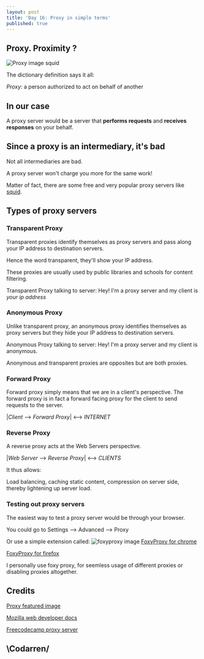 ```yaml
---
layout: post
title: 'Day 16: Proxy in simple terms'
published: true
---
```

## Proxy. Proximity ?

![Proxy image squid](https://github.com/codarrenvelvindron/codarrenvelvindron.github.io/raw/master/images/DXxSP7SVAAAnArQ.png)

The dictionary definition says it all:

*Proxy*: a person authorized to act on behalf of another

## In our case

A proxy server would be a server that **performs requests** and **receives responses** on your behalf.


## Since a proxy is an intermediary, it's bad

Not all intermediaries are bad. 

A proxy server won't charge you more for the same work!

Matter of fact, there are some free and very popular proxy servers like [squid](http://www.squid-cache.org/).

## Types of proxy servers

### Transparent Proxy
Transparent proxies identify themselves as proxy servers and pass along  your IP address to destination servers. 

Hence the word transparent, they'll show your IP address.

These proxies are usually used by public libraries and schools for content filtering.

Transparent Proxy talking to server: Hey! I'm a proxy server and my client is *your ip address*

### Anonymous Proxy
Unlike transparent proxy, an anonymous proxy identifies themselves as proxy servers but they hide your IP address to destination servers.

Anonymous Proxy talking to server: Hey! I'm a proxy server and my client is anonymous.

Anonymous and transparent proxies are opposites but are both proxies.


### Forward Proxy
Forward proxy simply means that we are in a client's perspective.
The forward proxy is in fact a forward facing proxy for the client to send requests to the server.

|*Client* --> *Forward Proxy*| <--> *INTERNET*

### Reverse Proxy
A reverse proxy acts at the Web Servers perspective.

|*Web Server* --> *Reverse Proxy*| <--> *CLIENTS*

It thus allows:

Load balancing, caching static content, compression on server side, thereby lightening up server load.

### Testing out proxy servers
The easiest way to test a proxy server would be through your browser.

You could go to Settings --> Advanced --> Proxy

Or use a simple extension called: 
![foxyproxy image](https://github.com/codarrenvelvindron/codarrenvelvindron.github.io/raw/master/images/foxyproxy.png)
[FoxyProxy for chrome](https://chrome.google.com/webstore/detail/foxyproxy-standard/gcknhkkoolaabfmlnjonogaaifnjlfnp?hl=en)

[FoxyProxy for firefox](https://addons.mozilla.org/en-US/firefox/addon/foxyproxy-standard/)


I personally use foxy proxy, for seemless usage of different proxies or disabling proxies altogether.

## Credits
[Proxy featured image](https://twitter.com/themsquared/status/971742056375898112/photo/1)

[Mozilla web developer docs](https://developer.mozilla.org/en-US/docs/Web/HTTP/Proxy_servers_and_tunneling)

[Freecodecamp proxy server](https://www.freecodecamp.org/news/what-is-a-proxy-server-in-english-please/)

## \Codarren/

